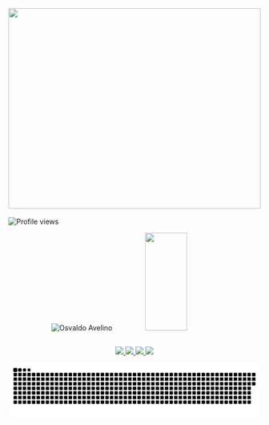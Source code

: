 <img src="https://github.com/Anmol-Baranwal/Cool-GIFs-For-GitHub/assets/74038190/219bcc70-f5dc-466b-9a60-29653d8e8433" width="100%" height="400">

<!-- I am Osvaldo Avelino, Fullstack -->
<p align="left"><img src="https://komarev.com/ghpvc/?username=osvaldophd&color=yellow" alt="Profile views" /></p>

<div align="center">
  <img width="49%" height="195px" src="https://github-readme-stats.vercel.app/api?username=osvaldophd&show_icons=true&theme=radical&bg_color=0d1117&include_all_commits=true&count_private=true&hide_border=true" alt="Osvaldo Avelino" />
  <img width="41%" height="195px" src="https://github-readme-stats.vercel.app/api/top-langs/?username=osvaldophd&layout=compact&langs_count=7&theme=radical&bg_color=0d1117&hide_border=true"/>
</div>
  
  ##
 
<div align="center">
  <a href="https://www.facebook.com/osvaldoPhD" target="_blank">
  <img src="https://img.shields.io/badge/-Facebook-%234C68D7?style=for-the-badge&logo=facebook&logoColor=white">
  </a>
  
  <a href="https://www.instagram.com/phdosvaldo/" target="_blank">
  <img src="https://img.shields.io/badge/-Instagram-%238A3AB9?style=for-the-badge&logo=instagram&logoColor=white">
  </a>
  
  <a href = "mailto:phdosvaldoavelino@gmail.com" target="_blank">
  <img src="https://img.shields.io/badge/-Gmail-%23DB4A39?style=for-the-badge&logo=gmail&logoColor=white">
  </a>

  <a href="https://www.linkedin.com/in/osvaldo-avelino-065a66184/" target="_blank">
  <img src="https://img.shields.io/badge/-LinkedIn-%230E76A8?style=for-the-badge&logo=linkedin&logoColor=white">
  </a>
  
  ![Snake animation](https://github.com/osvaldophd/osvaldophd/blob/output/github-contribution-grid-snake.svg)
  
</div>
